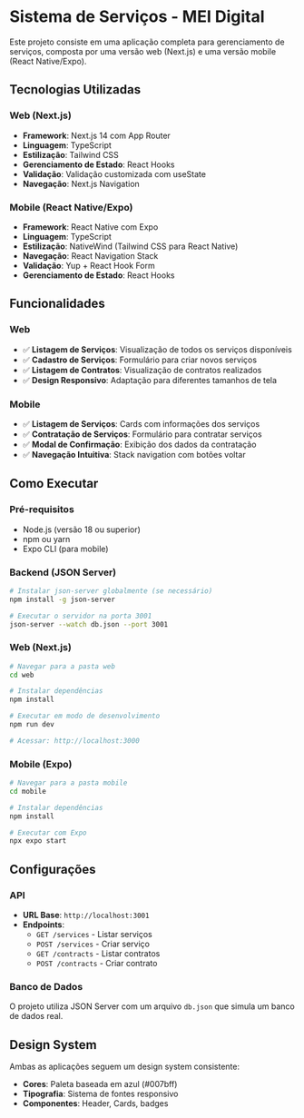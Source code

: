 # Sistema de Serviços - MEI Digital

Este projeto consiste em uma aplicação completa para gerenciamento de serviços, composta por uma versão web (Next.js) e uma versão mobile (React Native/Expo).

## Tecnologias Utilizadas

### Web (Next.js)
- **Framework**: Next.js 14 com App Router
- **Linguagem**: TypeScript
- **Estilização**: Tailwind CSS
- **Gerenciamento de Estado**: React Hooks
- **Validação**: Validação customizada com useState
- **Navegação**: Next.js Navigation

### Mobile (React Native/Expo)
- **Framework**: React Native com Expo
- **Linguagem**: TypeScript
- **Estilização**: NativeWind (Tailwind CSS para React Native)
- **Navegação**: React Navigation Stack
- **Validação**: Yup + React Hook Form
- **Gerenciamento de Estado**: React Hooks

## Funcionalidades

### Web
- ✅ **Listagem de Serviços**: Visualização de todos os serviços disponíveis
- ✅ **Cadastro de Serviços**: Formulário para criar novos serviços
- ✅ **Listagem de Contratos**: Visualização de contratos realizados
- ✅ **Design Responsivo**: Adaptação para diferentes tamanhos de tela

### Mobile
- ✅ **Listagem de Serviços**: Cards com informações dos serviços
- ✅ **Contratação de Serviços**: Formulário para contratar serviços
- ✅ **Modal de Confirmação**: Exibição dos dados da contratação
- ✅ **Navegação Intuitiva**: Stack navigation com botões voltar

## Como Executar

### Pré-requisitos
- Node.js (versão 18 ou superior)
- npm ou yarn
- Expo CLI (para mobile)

### Backend (JSON Server)
```bash
# Instalar json-server globalmente (se necessário)
npm install -g json-server

# Executar o servidor na porta 3001
json-server --watch db.json --port 3001
```

### Web (Next.js)
```bash
# Navegar para a pasta web
cd web

# Instalar dependências
npm install

# Executar em modo de desenvolvimento
npm run dev

# Acessar: http://localhost:3000
```

### Mobile (Expo)
```bash
# Navegar para a pasta mobile
cd mobile

# Instalar dependências
npm install

# Executar com Expo
npx expo start
```

## Configurações

### API
- **URL Base**: `http://localhost:3001`
- **Endpoints**:
  - `GET /services` - Listar serviços
  - `POST /services` - Criar serviço
  - `GET /contracts` - Listar contratos
  - `POST /contracts` - Criar contrato

### Banco de Dados
O projeto utiliza JSON Server com um arquivo `db.json` que simula um banco de dados real.

## Design System

Ambas as aplicações seguem um design system consistente:
- **Cores**: Paleta baseada em azul (#007bff)
- **Tipografia**: Sistema de fontes responsivo
- **Componentes**: Header, Cards, badges
